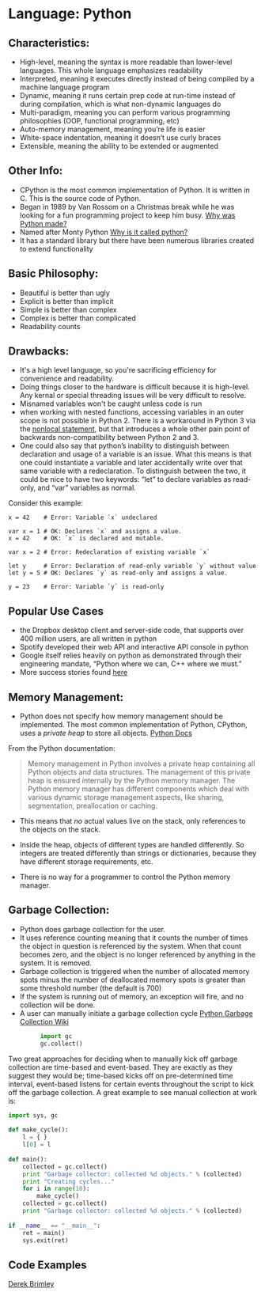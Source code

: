 # Language: Python

## Characteristics:

- High-level, meaning the syntax is more readable than lower-level languages. This whole language emphasizes readability
- Interpreted, meaning it executes directly instead of being compiled by a machine language program
- Dynamic, meaning it runs certain prep code at run-time instead of during compilation, which is what non-dynamic languages do
- Multi-paradigm, meaning you can perform various programming philosophies (OOP, functional programming, etc)
- Auto-memory management, meaning you’re life is easier
- White-space indentation, meaning it doesn’t use curly braces
- Extensible, meaning the ability to be extended or augmented

## Other Info:

- CPython is the most common implementation of Python. It is written in C. This is the source code of Python.
- Began in 1989 by Van Rossom on a Christmas break while he was looking for a fun programming project to keep him busy. [Why was Python made?](https://docs.python.org/3/faq/general.html#why-was-python-created-in-the-first-place)
- Named after Monty Python [Why is it called python?](https://docs.python.org/3/faq/general.html#why-is-it-called-python)
- It has a standard library but there have been numerous libraries created to extend functionality

## Basic Philosophy:

- Beautiful is better than ugly
- Explicit is better than implicit
- Simple is better than complex
- Complex is better than complicated
- Readability counts

## Drawbacks: 
- It's a high level language, so you're sacrificing efficiency for convenience and readability.
- Doing things closer to the hardware is difficult because it is high-level.  Any kernal or special threading issues will be very difficult to resolve. 
- Misnamed variables won't be caught unless code is run
- when working with nested functions, accessing variables in an outer scope is not possible in Python 2. There is a workaround in Python 3 via the [nonlocal statement](https://docs.python.org/3/reference/simple_stmts.html#the-nonlocal-statement), but that introduces a whole other pain point of backwards non-compatibility between Python 2 and 3. 
- One could also say that python’s inability to distinguish between declaration and usage of a variable is an issue. What this means is that one could instantiate a variable and later accidentally write over that same variable with a redeclaration. To distinguish between the two, it could be nice to have two keywords: “let” to declare variables as read-only, and “var” variables as normal.

Consider this example:
```
x = 42    # Error: Variable `x` undeclared

var x = 1 # OK: Declares `x` and assigns a value.
x = 42    # OK: `x` is declared and mutable.

var x = 2 # Error: Redeclaration of existing variable `x`

let y     # Error: Declaration of read-only variable `y` without value
let y = 5 # OK: Declares `y` as read-only and assigns a value.

y = 23    # Error: Variable `y` is read-only
```

## Popular Use Cases
- the Dropbox desktop client and server-side code, that supports over 400 million users, are all written in python
- Spotify developed their web API and interactive API console in python
- Google itself relies heavily on python as demonstrated through their engineering mandate, “Python where we can, C++ where we must.”
- More success stories found [here](https://www.python.org/about/success/)

## Memory Management:
- Python does not specify how memory management should be implemented. The most common implementation of Python, CPython, uses a *private heap* to store all objects. [Python Docs](https://docs.python.org/3/c-api/memory.html)

From the Python documentation:

>Memory management in Python involves a private heap containing 
>all Python objects and data structures. The management of this 
>private heap is ensured internally by the Python memory manager. 
>The Python memory manager has different components which deal with 
>various dynamic storage management aspects, like sharing, 
>segmentation, preallocation or caching.

- This means that *no* actual values live on the stack, only references to the objects on the stack.

- Inside the heap, objects of different types are handled differently. So integers are treated differently than strings or dictionaries, because they have different storage requirements, etc.

- There is no way for a programmer to control the Python memory manager. 

## Garbage Collection:
- Python does garbage collection for the user.
- It uses reference counting meaning that it counts the number of times the object in question is referenced by the system.  When that count becomes zero, and the object is no longer referenced by anything in the system.  It is removed.
- Garbage collection is triggered when the number of allocated memory spots minus the number of deallocated memory spots is greater than some threshold number (the default is 700)
- If the system is running out of memory, an exception will fire, and no collection will be done.
- A user can manually initiate a garbage collection cycle [Python Garbage Collection Wiki](http://www.digi.com/wiki/developer/index.php/Python_Garbage_Collection)
```python
         import gc
         gc.collect()
```

Two great approaches for deciding when to manually kick off garbage collection are time-based and event-based. They are exactly as they suggest they would be; time-based kicks off on pre-determined time interval, event-based listens for certain events throughout the script to kick off the garbage collection. A great example to see manual collection at work is:

```python
import sys, gc
 
def make_cycle():
    l = { }
    l[0] = l
 
def main():
    collected = gc.collect()
    print "Garbage collector: collected %d objects." % (collected)
    print "Creating cycles..."
    for i in range(10):
        make_cycle()
    collected = gc.collect()
    print "Garbage collector: collected %d objects." % (collected)
 
if __name__ == "__main__":
    ret = main()
    sys.exit(ret)
```

## Code Examples

[Derek Brimley](derek_brimley_python_cyl.md)